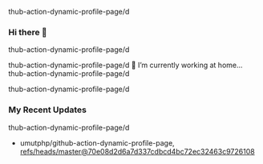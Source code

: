thub-action-dynamic-profile-page/d
### Hi there 👋
thub-action-dynamic-profile-page/d

thub-action-dynamic-profile-page/d
🔭 I’m currently working at home...
thub-action-dynamic-profile-page/d

thub-action-dynamic-profile-page/d
### My Recent Updates
thub-action-dynamic-profile-page/d
<!-- START gadpp -->
- umutphp/github-action-dynamic-profile-page, [refs/heads/master@70e08d2d6a7d337cdbcd4bc72ec32463c9726108](https://github.com/umutphp/github-action-dynamic-profile-page/commit/70e08d2d6a7d337cdbcd4bc72ec32463c9726108)
